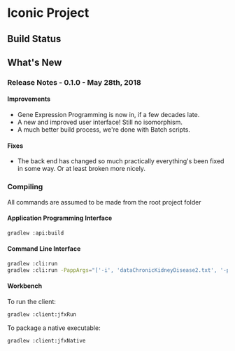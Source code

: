 # Iconic Project

## Build Status

## What's New

### Release Notes - 0.1.0 - May 28th, 2018

#### Improvements

* Gene Expression Programming is now in, if a few decades late.
* A new and improved user interface! Still no isomorphism.
* A much better build process, we're done with Batch scripts.

#### Fixes

* The back end has changed so much practically everything's been
fixed in some way. Or at least broken more nicely.

### Compiling

All commands are assumed to be made from the root project folder

#### Application Programming Interface

```bash
gradlew :api:build
```

#### Command Line Interface

```bash
gradlew :cli:run
gradlew :cli:run -PappArgs="['-i', 'dataChronicKidneyDisease2.txt', '-p', '100', '-g', '500', '-mP', '1.0', '-cP', '1.0']"
```

#### Workbench

To run the client:

```bash
gradlew :client:jfxRun
```

To package a native executable:

```bash
gradlew :client:jfxNative
```